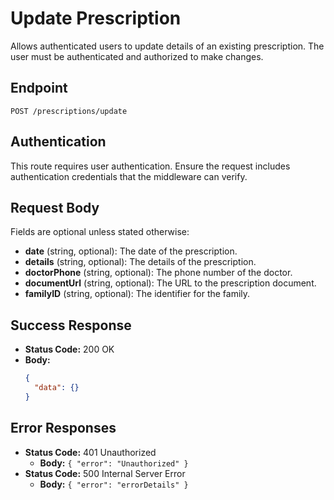 # Update Prescription

Allows authenticated users to update details of an existing prescription. The user must be authenticated and authorized to make changes.

## Endpoint

`POST /prescriptions/update`

## Authentication

This route requires user authentication. Ensure the request includes authentication credentials that the middleware can verify.

## Request Body

Fields are optional unless stated otherwise:

- **date** (string, optional): The date of the prescription.
- **details** (string, optional): The details of the prescription.
- **doctorPhone** (string, optional): The phone number of the doctor.
- **documentUrl** (string, optional): The URL to the prescription document.
- **familyID** (string, optional): The identifier for the family.

## Success Response

- **Status Code:** 200 OK
- **Body:** 
  ```json
  {
    "data": {}
  }
  ```

## Error Responses

- **Status Code:** 401 Unauthorized
  - **Body:** `{ "error": "Unauthorized" }`
- **Status Code:** 500 Internal Server Error
  - **Body:** `{ "error": "errorDetails" }`